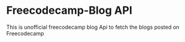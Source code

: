 # Freecodecamp-Blog API
This is unofficial freecodecamp blog Api to fetch the blogs posted on Freecodecamp
